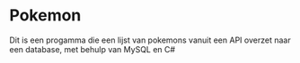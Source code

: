 # Pokemon

Dit is een progamma die een lijst van pokemons vanuit een API overzet naar een database, met behulp van MySQL en C#

